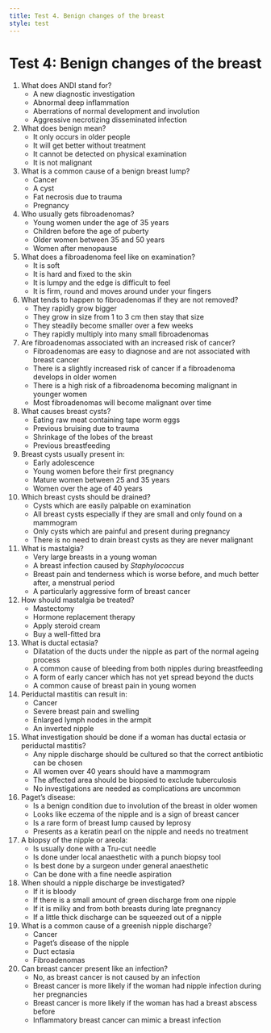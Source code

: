 ```yaml
---
title: Test 4. Benign changes of the breast
style: test
---
```


# Test 4: Benign changes of the breast

1.	What does ANDI stand for?
	-	A new diagnostic investigation
	-	Abnormal deep inflammation
	+	Aberrations of normal development and involution
	-	Aggressive necrotizing disseminated infection
2.	What does benign mean?
	-	It only occurs in older people
	-	It will get better without treatment
	-	It cannot be detected on physical examination
	+	It is not malignant
3.	What is a common cause of a benign breast lump?
	-	Cancer
	+	A cyst
	-	Fat necrosis due to trauma
	-	Pregnancy
4.	Who usually gets fibroadenomas?
	+	Young women under the age of 35 years
	-	Children before the age of puberty
	-	Older women between 35 and 50 years
	-	Women after menopause
5.	What does a fibroadenoma feel like on examination?
	-	It is soft
	-	It is hard and fixed to the skin
	-	It is lumpy and the edge is difficult to feel
	+	It is firm, round and moves around under your fingers
6.	What tends to happen to fibroadenomas if they are not removed?
	-	They rapidly grow bigger
	+	They grow in size from 1 to 3 cm then stay that size
	-	They steadily become smaller over a few weeks
	-	They rapidly multiply into many small fibroadenomas
7.	Are fibroadenomas associated with an increased risk of cancer?
	-	Fibroadenomas are easy to diagnose and are not associated with breast cancer
	+	There is a slightly increased risk of cancer if a fibroadenoma develops in older women
	-	There is a high risk of a fibroadenoma becoming malignant in younger women
	-	Most fibroadenomas will become malignant over time
8.	What causes breast cysts?
	-	Eating raw meat containing tape worm eggs
	-	Previous bruising due to trauma
	+	Shrinkage of the lobes of the breast
	-	Previous breastfeeding
9.	Breast cysts usually present in:
	-	Early adolescence
	-	Young women before their first pregnancy
	-	Mature women between 25 and 35 years
	+	Women over the age of 40 years
10.	Which breast cysts should be drained?
	+	Cysts which are easily palpable on examination
	-	All breast cysts especially if they are small and only found on a mammogram
	-	Only cysts which are painful and present during pregnancy
	-	There is no need to drain breast cysts as they are never malignant
11.	What is mastalgia?
	-	Very large breasts in a young woman
	-	A breast infection caused by *Staphylococcus*
	+	Breast pain and tenderness which is worse before, and much better after, a menstrual period
	-	A particularly aggressive form of breast cancer
12.	How should mastalgia be treated?
	-	Mastectomy
	-	Hormone replacement therapy
	-	Apply steroid cream
	+	Buy a well-fitted bra
13.	What is ductal ectasia?
	+	Dilatation of the ducts under the nipple as part of the normal ageing process
	-	A common cause of bleeding from both nipples during breastfeeding
	-	A form of early cancer which has not yet spread beyond the ducts
	-	A common cause of breast pain in young women
14.	Periductal mastitis can result in:
	-	Cancer
	-	Severe breast pain and swelling
	-	Enlarged lymph nodes in the armpit
	+	An inverted nipple
15.	What investigation should be done if a woman has ductal ectasia or periductal mastitis?
	-	Any nipple discharge should be cultured so that the correct antibiotic can be chosen
	+	All women over 40 years should have a mammogram
	-	The affected area should be biopsied to exclude tuberculosis
	-	No investigations are needed as complications are uncommon
16.	Paget’s disease:
	-	Is a benign condition due to involution of the breast in older women
	+	Looks like eczema of the nipple and is a sign of breast cancer
	-	Is a rare form of breast lump caused by leprosy
	-	Presents as a keratin pearl on the nipple and needs no treatment
17.	A biopsy of the nipple or areola:
	-	Is usually done with a Tru-cut needle
	+	Is done under local anaesthetic with a punch biopsy tool
	-	Is best done by a surgeon under general anaesthetic
	-	Can be done with a fine needle aspiration
18.	When should a nipple discharge be investigated?
	+	If it is bloody
	-	If there is a small amount of green discharge from one nipple
	-	If it is milky and from both breasts during late pregnancy
	-	If a little thick discharge can be squeezed out of a nipple
19.	What is a common cause of a greenish nipple discharge?
	-	Cancer
	-	Paget’s disease of the nipple
	+	Duct ectasia
	-	Fibroadenomas
20.	Can breast cancer present like an infection?
	-	No, as breast cancer is not caused by an infection
	-	Breast cancer is more likely if the woman had nipple infection during her pregnancies
	-	Breast cancer is more likely if the woman has had a breast abscess before
	+	Inflammatory breast cancer can mimic a breast infection
